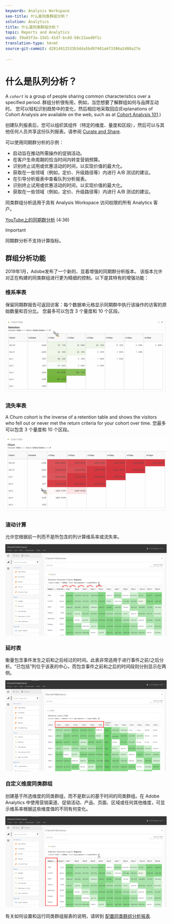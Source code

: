 ```yaml
---
keywords: Analysis Workspace
seo-title: 什么是同类群组分析？
solution: Analytics
title: 什么是同类群组分析？
topic: Reports and Analytics
uuid: 39a83f3a-15d1-41d7-bcdd-50c22aed8f1c
translation-type: tm+mt
source-git-commit: d2014912533b5dda5bd97401a6f3386a2d08a27e

---
```



# 什么是队列分析？

A *`cohort`* is a group of people sharing common characteristics over a specified period. 群组分析很有用，例如，当您想要了解群组如何与品牌互动时。 您可以轻松识别趋势中的变化，然后相应地采取回应(Explanations of Cohort Analysis are available on the web, such as at [Cohort Analysis 101](https://en.wikipedia.org/wiki/Cohort_analysis).)

创建队列报表后，您可以组织其组件（特定的维度、量度和区段），然后可以与其他任何人员共享这份队列报表。请参阅 [Curate and Share](../../../../analyze/analysis-workspace/curate-share/curate.md#concept_4A9726927E7C44AFA260E2BB2721AFC6).

可以使用同期群分析的示例：

* 启动旨在推动所需操作的促销活动。
* 在客户生命周期的恰当时间内转变营销预算。
* 识别终止试用或优惠活动的时间，以实现价值的最大化。
* 获取在一些领域（例如，定价、升级路径等）内进行 A/B 测试的建议。
* 在引导分析报表中查看队列分析报表。
* 识别终止试用或优惠活动的时间，以实现价值的最大化。
* 获取在一些领域（例如，定价、升级路径等）内进行 A/B 测试的建议。

同类群组分析适用于具有 Analysis Workspace 访问权限的所有 Analytics 客户。

[YouTube上的同期群分析](https://www.youtube.com/watch?v=kqOIYrvV-co&index=45&list=PL2tCx83mn7GuNnQdYGOtlyCu0V5mEZ8sS) (4:36)

>[!IMPORTANT]
>
>同期群分析不支持计算指标。

## 群组分析功能

2019年1月，Adobe发布了一个新的、显着增强的同期群分析版本。 该版本允许对正在构建的同类群组进行更为精细的控制。以下是其特有的增强功能：

### 维系率表

保留同期群报告可返回访客：每个数据单元格显示同期群中执行该操作的访客的原始数量和百分比。 您最多可以包含 3 个量度和 10 个区段。

![](assets/retention-report.png)

### 流失率表

A Churn cohort is the inverse of a retention table and shows the visitors who fell out or never met the return criteria for your cohort over time. 您最多可以包含 3 个量度和 10 个区段。

![](assets/churn-report.png)

### 滚动计算

允许您根据前一列而不是所包含的列计算维系率或流失率。

![](assets/cohort-rolling-calculation.png)

### 延时表

衡量包含事件发生之前和之后经过的时间。此表非常适用于进行事件之前/之后分析。“已包括”列位于该表的中心，而包含事件之前和之后的时间段则分别显示在两侧。

![](assets/cohort-latency.png)

### 自定义维度同类群组

创建基于所选维度的同类群组，而不是默认的基于时间的同类群组。在 Adobe Analytics 中使用营销渠道、促销活动、产品、页面、区域或任何其他维度，可显示维系率根据这些维度值的不同有何变化。

![](assets/cohort-customizable-cohort-row.png)

有关如何设置和运行同类群组报表的说明，请转到 [配置同类群组分析报表](/help/analyze/analysis-workspace/visualizations/cohort-table/t-cohort.md).

